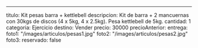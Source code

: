 ---
titulo: Kit pesas barra + kettlebell
descripcion: Kit de barra + 2 mancuernas con 30kgs de discos (4 x 5kg, 4 x 2.5kg).
  Pesa kettlebell de 5kg.
cantidad: 1
categoria: Ejercicio
destino: Vender
precio: 30000
precioAnterior: 
entrega: 
foto1: "/images/articulos/pesas1.jpg"
foto2: "/images/articulos/pesas2.jpg"
foto3: 
reservado: false
